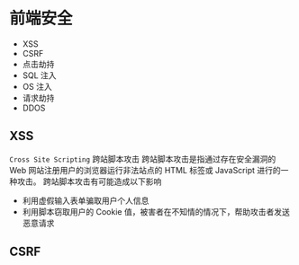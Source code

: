# 前端安全

- XSS
- CSRF
- 点击劫持
- SQL 注入
- OS 注入
- 请求劫持
- DDOS

## XSS

`Cross Site Scripting`
跨站脚本攻击
跨站脚本攻击是指通过存在安全漏洞的 Web 网站注册用户的浏览器运行非法站点的 HTML 标签或 JavaScript 进行的一种攻击。
跨站脚本攻击有可能造成以下影响

- 利用虚假输入表单骗取用户个人信息
- 利用脚本窃取用户的 Cookie 值，被害者在不知情的情况下，帮助攻击者发送恶意请求

## CSRF
